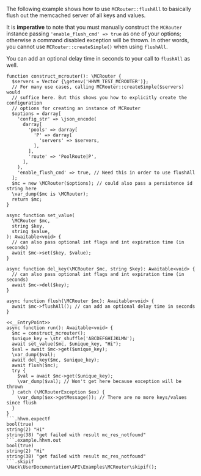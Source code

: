 The following example shows how to use `MCRouter::flushAll` to basically flush out the memcached server of all keys and values. 

It is **imperative** to note that you must manually construct the `MCRouter` instance passing `'enable_flush_cmd' => true` as one of your options; otherwise a command disabled exception will be thrown. In other words, you cannot use `MCRouter::createSimple()` when using `flushAll`.

You can add an optional delay time in seconds to your call to `flushAll` as well.

```basic-usage.php
function construct_mcrouter(): \MCRouter {
  $servers = Vector {\getenv('HHVM_TEST_MCROUTER')};
  // For many use cases, calling MCRouter::createSimple($servers) would
  // suffice here. But this shows you how to explicitly create the configuration
  // options for creating an instance of MCRouter
  $options = darray[
    'config_str' => \json_encode(
      darray[
        'pools' => darray[
          'P' => darray[
            'servers' => $servers,
          ],
        ],
        'route' => 'PoolRoute|P',
      ],
    ),
    'enable_flush_cmd' => true, // Need this in order to use flushAll
  ];
  $mc = new \MCRouter($options); // could also pass a persistence id string here
  \var_dump($mc is \MCRouter);
  return $mc;
}

async function set_value(
  \MCRouter $mc,
  string $key,
  string $value,
): Awaitable<void> {
  // can also pass optional int flags and int expiration time (in seconds)
  await $mc->set($key, $value);
}

async function del_key(\MCRouter $mc, string $key): Awaitable<void> {
  // can also pass optional int flags and int expiration time (in seconds)
  await $mc->del($key);
}

async function flush(\MCRouter $mc): Awaitable<void> {
  await $mc->flushAll(); // can add an optional delay time in seconds
}

<<__EntryPoint>>
async function run(): Awaitable<void> {
  $mc = construct_mcrouter();
  $unique_key = \str_shuffle('ABCDEFGHIJKLMN');
  await set_value($mc, $unique_key, "Hi");
  $val = await $mc->get($unique_key);
  \var_dump($val);
  await del_key($mc, $unique_key);
  await flush($mc);
  try {
    $val = await $mc->get($unique_key);
    \var_dump($val); // Won't get here because exception will be thrown
  } catch (\MCRouterException $ex) {
    \var_dump($ex->getMessage()); // There are no more keys/values since flush
  }
}
```.hhvm.expectf
bool(true)
string(2) "Hi"
string(38) "get failed with result mc_res_notfound"
```.example.hhvm.out
bool(true)
string(2) "Hi"
string(38) "get failed with result mc_res_notfound"
```.skipif
\Hack\UserDocumentation\API\Examples\MCRouter\skipif();
```
